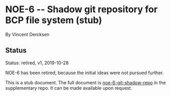 # NOE-6 -- Shadow git repository for BCP file system (stub)
By Vincent Dercksen
<!--@@VERSIONINC@@-->

## Status

Status: retired, v1, 2019-10-28

NOE-6 has been retired, because the initial ideas were not pursued further.

This is a stub document.  The full document is
[noe-6-git-shadow-repo](./../../../noe-sup/noes/noe-6/noe-6-git-shadow-repo.md)
in the supplementary repo.  It can be made available upon request.
